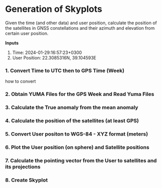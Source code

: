 # Generation of Skyplots

Given the time (and other data) and user position, calculate the position of the satellites in GNSS constellations and their azimuth and elevation from certain user position.

**Inputs**
1. Time: 2024-01-29:16:57:23+0300
2. User Position: 22.3085316N, 39.104593E

### 1. Convert Time to UTC then to GPS Time (Week)
how to convert
### 2. Obtain YUMA Files for the GPS Week and Read Yuma Files

### 3. Calculate the True anomaly from the mean anomaly

### 4. Calculate the position of the satellites (at least GPS)

### 5. Convert User positon to WGS-84 - XYZ format (meters)

### 6. Plot the User position (on sphere) and Satellite positions 

### 7. Calculate the pointing vector from the User to satellites and its projections

### 8. Create Skyplot